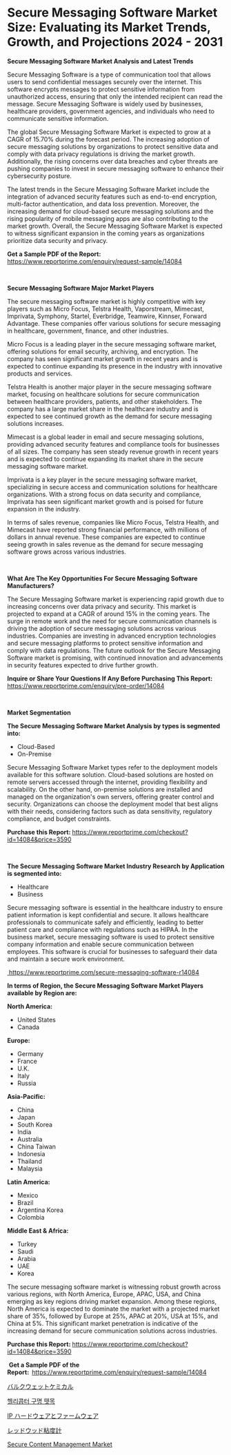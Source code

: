 <p><h1>Secure Messaging Software Market Size: Evaluating its Market Trends, Growth, and Projections 2024 - 2031</h1></p><p><strong>Secure Messaging Software Market Analysis and Latest Trends</strong></p>
<p><p>Secure Messaging Software is a type of communication tool that allows users to send confidential messages securely over the internet. This software encrypts messages to protect sensitive information from unauthorized access, ensuring that only the intended recipient can read the message. Secure Messaging Software is widely used by businesses, healthcare providers, government agencies, and individuals who need to communicate sensitive information.</p><p>The global Secure Messaging Software Market is expected to grow at a CAGR of 15.70% during the forecast period. The increasing adoption of secure messaging solutions by organizations to protect sensitive data and comply with data privacy regulations is driving the market growth. Additionally, the rising concerns over data breaches and cyber threats are pushing companies to invest in secure messaging software to enhance their cybersecurity posture.</p><p>The latest trends in the Secure Messaging Software Market include the integration of advanced security features such as end-to-end encryption, multi-factor authentication, and data loss prevention. Moreover, the increasing demand for cloud-based secure messaging solutions and the rising popularity of mobile messaging apps are also contributing to the market growth. Overall, the Secure Messaging Software Market is expected to witness significant expansion in the coming years as organizations prioritize data security and privacy.</p></p>
<p><strong>Get a Sample PDF of the Report:&nbsp;</strong> <a href="https://www.reportprime.com/enquiry/request-sample/14084">https://www.reportprime.com/enquiry/request-sample/14084</a></p>
<p>&nbsp;</p>
<p><strong>Secure Messaging Software Major Market Players</strong></p>
<p><p>The secure messaging software market is highly competitive with key players such as Micro Focus, Telstra Health, Vaporstream, Mimecast, Imprivata, Symphony, Startel, Everbridge, Teamwire, Kinnser, Forward Advantage. These companies offer various solutions for secure messaging in healthcare, government, finance, and other industries.</p><p>Micro Focus is a leading player in the secure messaging software market, offering solutions for email security, archiving, and encryption. The company has seen significant market growth in recent years and is expected to continue expanding its presence in the industry with innovative products and services.</p><p>Telstra Health is another major player in the secure messaging software market, focusing on healthcare solutions for secure communication between healthcare providers, patients, and other stakeholders. The company has a large market share in the healthcare industry and is expected to see continued growth as the demand for secure messaging solutions increases.</p><p>Mimecast is a global leader in email and secure messaging solutions, providing advanced security features and compliance tools for businesses of all sizes. The company has seen steady revenue growth in recent years and is expected to continue expanding its market share in the secure messaging software market.</p><p>Imprivata is a key player in the secure messaging software market, specializing in secure access and communication solutions for healthcare organizations. With a strong focus on data security and compliance, Imprivata has seen significant market growth and is poised for future expansion in the industry.</p><p>In terms of sales revenue, companies like Micro Focus, Telstra Health, and Mimecast have reported strong financial performance, with millions of dollars in annual revenue. These companies are expected to continue seeing growth in sales revenue as the demand for secure messaging software grows across various industries.</p></p>
<p>&nbsp;</p>
<p><strong>What Are The Key Opportunities For Secure Messaging Software Manufacturers?</strong></p>
<p><p>The Secure Messaging Software market is experiencing rapid growth due to increasing concerns over data privacy and security. This market is projected to expand at a CAGR of around 15% in the coming years. The surge in remote work and the need for secure communication channels is driving the adoption of secure messaging solutions across various industries. Companies are investing in advanced encryption technologies and secure messaging platforms to protect sensitive information and comply with data regulations. The future outlook for the Secure Messaging Software market is promising, with continued innovation and advancements in security features expected to drive further growth.</p></p>
<p><strong>Inquire or Share Your Questions If Any Before Purchasing This Report:</strong> <a href="https://www.reportprime.com/enquiry/pre-order/14084">https://www.reportprime.com/enquiry/pre-order/14084</a></p>
<p>&nbsp;</p>
<p><strong>Market Segmentation</strong></p>
<p><strong>The Secure Messaging Software Market Analysis by types is segmented into:</strong></p>
<p><ul><li>Cloud-Based</li><li>On-Premise</li></ul></p>
<p><p>Secure Messaging Software Market types refer to the deployment models available for this software solution. Cloud-based solutions are hosted on remote servers accessed through the internet, providing flexibility and scalability. On the other hand, on-premise solutions are installed and managed on the organization's own servers, offering greater control and security. Organizations can choose the deployment model that best aligns with their needs, considering factors such as data sensitivity, regulatory compliance, and budget constraints.</p></p>
<p><strong>Purchase this Report:&nbsp;</strong><a href="https://www.reportprime.com/checkout?id=14084&price=3590">https://www.reportprime.com/checkout?id=14084&price=3590</a></p>
<p>&nbsp;</p>
<p><strong>The Secure Messaging Software Market Industry Research by Application is segmented into:</strong></p>
<p><ul><li>Healthcare</li><li>Business</li></ul></p>
<p><p>Secure messaging software is essential in the healthcare industry to ensure patient information is kept confidential and secure. It allows healthcare professionals to communicate safely and efficiently, leading to better patient care and compliance with regulations such as HIPAA. In the business market, secure messaging software is used to protect sensitive company information and enable secure communication between employees. This software is crucial for businesses to safeguard their data and maintain a secure work environment.</p></p>
<p><a href="https://www.reportprime.com/secure-messaging-software-r14084">&nbsp;https://www.reportprime.com/secure-messaging-software-r14084</a></p>
<p><strong>In terms of Region, the Secure Messaging Software Market Players available by Region are:</strong></p>
<p>
    <p> <strong> North America: </strong>
        <ul>
            <li>United States</li>
            <li>Canada</li>
        </ul>
        </p> 
    <p> <strong> Europe: </strong>
        <ul>
            <li>Germany</li>
            <li>France</li>
            <li>U.K.</li>
            <li>Italy</li>
            <li>Russia</li>
        </ul>
        </p> 
    <p> <strong> Asia-Pacific: </strong>
        <ul>
            <li>China</li>
            <li>Japan</li>
            <li>South Korea</li>
            <li>India</li>
            <li>Australia</li>
            <li>China Taiwan</li>
            <li>Indonesia</li>
            <li>Thailand</li>
            <li>Malaysia</li>
        </ul>
        </p> 
    <p> <strong> Latin America: </strong>
        <ul>
            <li>Mexico</li>
            <li>Brazil</li>
            <li>Argentina Korea</li>
            <li>Colombia</li>
        </ul>
        </p> 
    <p> <strong> Middle East & Africa: </strong>
        <ul>
            <li>Turkey</li>
            <li>Saudi</li>
            <li>Arabia</li>
            <li>UAE</li>
            <li>Korea</li>
        </ul>
    </p>
    </p>
<p><p>The secure messaging software market is witnessing robust growth across various regions, with North America, Europe, APAC, USA, and China emerging as key regions driving market expansion. Among these regions, North America is expected to dominate the market with a projected market share of 35%, followed by Europe at 25%, APAC at 20%, USA at 15%, and China at 5%. This significant market penetration is indicative of the increasing demand for secure communication solutions across industries.</p></p>
<p><strong>Purchase this Report: </strong><a href="https://www.reportprime.com/checkout?id=14084&price=3590">https://www.reportprime.com/checkout?id=14084&price=3590</a></p>
<p>&nbsp;<strong>Get a Sample PDF of the Report:&nbsp;&nbsp;</strong><a href="https://www.reportprime.com/enquiry/request-sample/14084">https://www.reportprime.com/enquiry/request-sample/14084</a></p>
<p><strong></strong></p>
<p><p><a href="https://github.com/JerelSchulit20231/Market-Research-Report-List-1/blob/main/267063480735.md">バルクウェットケミカル</a></p><p><a href="https://medium.com/@obiemante1922/%ED%97%AC%EB%A6%AC%EC%BD%A5%ED%84%B0-%EA%B5%AC%EB%AA%85%EA%B5%AC-%EB%AC%BC-%EC%8B%9C%EC%9E%A5-%EC%84%B1%EA%B3%B5%EC%A0%81%EC%9D%B8-%EB%B9%84%EC%A6%88%EB%8B%88%EC%8A%A4-%EC%A0%84%EB%9E%B5%EC%9D%98-%EC%97%B4%EC%87%A0-2031%EB%85%84%EA%B9%8C%EC%A7%80-%EC%98%88%EC%B8%A1-306ea3e20359">헬리콥터 구명 뗏목</a></p><p><a href="https://github.com/BrionnaBoyle/Market-Research-Report-List-1/blob/main/805872980736.md">IP ハードウェアとファームウェア</a></p><p><a href="https://medium.com/@addyserr7687/%E3%83%AC%E3%83%83%E3%83%89%E3%82%A6%E3%83%83%E3%83%89%E7%B2%98%E5%BA%A6%E8%A8%88%E5%B8%82%E5%A0%B4-%E7%AB%B6%E4%BA%89%E5%88%86%E6%9E%90-%E5%B8%82%E5%A0%B4%E3%83%88%E3%83%AC%E3%83%B3%E3%83%89-2031%E5%B9%B4%E3%81%BE%E3%81%A7%E3%81%AE%E4%BA%88%E6%B8%AC-6a12529087b7">レッドウッド粘度計</a></p><p><a href="https://github.com/susanjprice2023/Market-Research-Report-List-1/blob/main/secure-content-management-market.md">Secure Content Management Market</a></p></p>